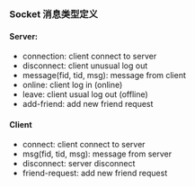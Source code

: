 ### Socket 消息类型定义
#### Server:
+ connection: client connect to server
+ disconnect: client unusual log out
+ message(fid, tid, msg): message from client
+ online: client log in (online)
+ leave: client usual log out (offline)
+ add-friend: add new friend request

#### Client
+ connect: client connect to server
+ msg(fid, tid, msg): message from server
+ disconnect: server disconnect
+ friend-request: add new friend request
